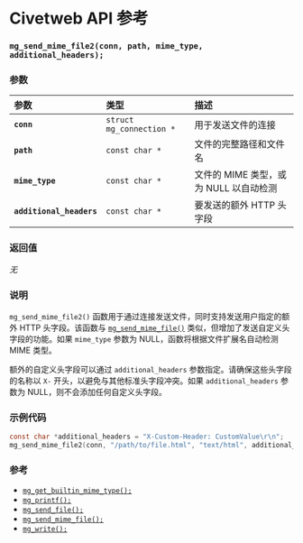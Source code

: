 # Civetweb API 参考

### `mg_send_mime_file2(conn, path, mime_type, additional_headers);`

### 参数

| 参数 | 类型 | 描述 |
| :--- | :--- | :--- |
| **`conn`** | `struct mg_connection *` | 用于发送文件的连接 |
| **`path`** | `const char *` | 文件的完整路径和文件名 |
| **`mime_type`** | `const char *` | 文件的 MIME 类型，或为 NULL 以自动检测 |
| **`additional_headers`** | `const char *` | 要发送的额外 HTTP 头字段 |

### 返回值

*无*

### 说明

`mg_send_mime_file2()` 函数用于通过连接发送文件，同时支持发送用户指定的额外 HTTP 头字段。该函数与 [`mg_send_mime_file()`](mg_send_mime_file.md) 类似，但增加了发送自定义头字段的功能。如果 `mime_type` 参数为 NULL，函数将根据文件扩展名自动检测 MIME 类型。

额外的自定义头字段可以通过 `additional_headers` 参数指定。请确保这些头字段的名称以 `X-` 开头，以避免与其他标准头字段冲突。如果 `additional_headers` 参数为 NULL，则不会添加任何自定义头字段。

### 示例代码

```c
const char *additional_headers = "X-Custom-Header: CustomValue\r\n";
mg_send_mime_file2(conn, "/path/to/file.html", "text/html", additional_headers);
```

### 参考

* [`mg_get_builtin_mime_type();`](mg_get_builtin_mime_type.md)
* [`mg_printf();`](mg_printf.md)
* [`mg_send_file();`](mg_send_file.md)
* [`mg_send_mime_file();`](mg_send_mime_file.md)
* [`mg_write();`](mg_write.md)